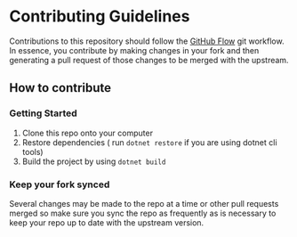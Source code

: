 # Contributing Guidelines

Contributions to this repository should follow the [GitHub Flow](https://guides.github.com/introduction/flow/) git workflow. In essence, you contribute by making changes in your fork and then generating a pull request of those changes to be merged with the upstream.

## How to contribute

### Getting Started
1. Clone this repo onto your computer
2. Restore dependencies ( run `dotnet restore` if you are using dotnet cli tools) 
3. Build the project by using `dotnet build`


### Keep your fork synced

Several changes may be made to the repo at a time or other pull requests merged so make sure you sync the repo as frequently as is necessary to keep your repo up to date with the upstream version.
